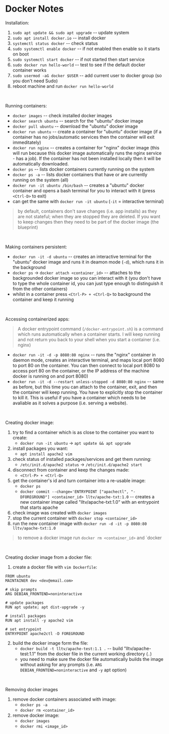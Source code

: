 # Docker Notes

Installation:
1. `sudo apt update && sudo apt upgrade` -- update system
2. `sudo apt install docker.io` -- install docker
3. `systemctl status docker` -- check status
4. `sudo systemctl enable docker` -- if not enabled then enable so it starts on boot
5. `sudo systemctl start docker` -- if not started then start service
6. `sudo docker run hello-world` -- test to see if the default docker container works
7. `sudo usermod -aG docker $USER` -- add current user to docker group (so you don't need Sudo)
8. reboot machine and run `docker run hello-world` 

<br>

Running containers:
- `docker images` -- check installed docker images 
- `docker search ubuntu` -- search for the "ubuntu" docker image
- `docker pull ubuntu` -- download the "ubuntu" docker image 
- `docker run ubuntu` -- create a container for "ubuntu" docker image (if a container has no jobs/automatic services then the container will exit immeditately) 
- `docker run nginx` -- creates a container for "nginx" docker image (this will run because this docker image automatically runs the nginx service - has a job). If the container has not been installed locally then it will be automatically downloaded.
- `docker ps` -- lists docker containers currently running on the system 
- `docker ps -a` -- lists docker containers that have or are currently running on the system (all)
- `docker run -it ubuntu /bin/bash` -- creates a "ubuntu" docker container and opens a bash terminal for you to interact with it (press `<Ctrl-D>` to exit)
- can get the same with `docker run -it ubuntu` (`-it` = interactive terminal)


> by default, containers don't save changes (i.e. app installs) as they are not stateful; when they are stopped they are deleted. If you want to keep changes then they need to be part of the docker image (the blueprint)

<br>

Making containers persistent:
- `docker run -it -d ubuntu` -- creates an interactive terminal for the "ubuntu" docker image and runs it in deamon mode (`-d`), which runs it in the background
- `docker ps` -> `docker attach <container_id>` -- attaches to the backgrounded docker image so you can interact with it (you don't have to type the whole container id, you can just type enough to distinguish it from the other containers)
- whilst in a container press `<Ctrl-P> + <Ctrl-Q>` to background the container and keep it running

<br>

Accessing containerized apps:
> A docker entrypoint command (`/docker-entrypoint.sh`) is a command which runs automatically when a container starts. I will keep running and not return you back to your shell when you start a container (i.e. nginx)
- `docker run -it -d -p 8080:80 nginx` -- runs the "nginx" container in daemon mode, creates an interactive terminal, and maps local port 8080 to port 80 on the container. You can then connect to local port 8080 to access port 80 on the container, or the IP address of the machine docker is running on and port 8080)
- `docker run -it -d --restart unless-stopped -d 8080:80 nginx` -- same as before, but this time you can attach to the container, exit, and then the container will keep running. You have to explicitly stop the container to kill it. This is useful if you have a container which needs to be avaliable as it solves a purpose (i.e. serving a website).

<br>

Creating docker image:
1. try to find a container which is as close to the container you want to create: 
	- `docker run -it ubuntu` -> `apt update && apt upgrade`
2. install packages you want:
	- `apt install apache2 vim`
3. check status of installed packages/services and get them running:
	- `/etc/init.d/apache2 status` -> `/etc/init.d/apache2 start`
4. disconnect from container and keep the changes made:
	- `<Ctrl-P> + <Ctrl-Q>` 
5. get the container's id and turn container into a re-usable image:
	- `docker ps`
	- `docker commit --change='ENTRYPOINT ["apachectl", "-DFOREGROUND"]	<container_id> lltv/apache-txt:1.0` -- creates a new container image called "lltv/apache-txt:1.0" with an entrypoint that starts apache
6. check image was created with `docker images`
7. stop the current container with `docker stop <container_id>`
8. run the new container image with `docker run -d -it -p 8080:80 lltv/apache-txt:1.0`

> to remove a docker image run `docker rm <container_id>` and `docker 

<br>

Creating docker image from a docker file:
1. create a docker file with `vim Dockerfile`:
```docker
FROM ubuntu
MAINTAINER dev <dev@email.com>

# skip prompts
ARG DEBIAN_FRONTEND=noninteractive

# update packages
RUN apt update; apt dist-upgrade -y

# install packages
RUN apt install -y apache2 vim

# set entrypoint 
ENTRYPOINT apache2ctl -D FOREGROUND
```
2. build the docker image form the file:
	- `docker build -t lltv/apache-test:1.1 .` -- build "lltv/apache-test:1.1" from the docker file in the current working directory (`.`)
	- you need to make sure the docker file automatically builds the image without asking for any prompts (i.e. `ARG DEBIAN_FRONTEND=noninteractive` and `-y` apt option)

<br>

Removing docker images
1. remove docker containers associated with image:
	- `docker ps -a` 
	- `docker rm <container_id>`
2. remove docker image:
	- `docker images`
	- `docker rmi <image_id>`












